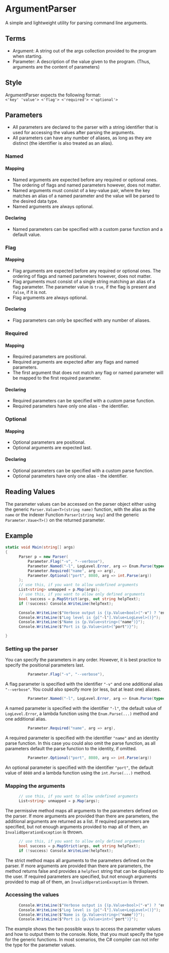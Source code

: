 # ArgumentParser
A simple and lightweight utility for parsing command line arguments.

## Terms
- Argument: A string out of the args collection provided to the program when starting.
- Parameter: A description of the value given to the program. (Thus, arguments are the content of parameters)

## Style
ArgumentParser expects the following format:\
`<'key' 'value'> <'flag'> <'required'> <'optional'>`

## Parameters
- All parameters are declared to the parser with a string identifier that is used for accessing the values after parsing the arguments.
- All parameters can have any number of aliases, as long as they are distinct (the identifier is also treated as an alias).

### Named
#### Mapping
- Named arguments are expected before any required or optional ones. The ordering of flags and named parameters however, does not matter.
- Named arguments must consist of a key-value pair, where the key matches an alias of a named parameter and the value will be parsed to the desired data type.
- Named arguments are always optional.
#### Declaring
- Named parameters can be specified with a custom parse function and a default value.

### Flag
#### Mapping
- Flag arguments are expected before any required or optional ones. The ordering of flags and named parameters however, does not matter.
- Flag arguments must consist of a single string matching an alias of a flag parameter. The parameter value is `true`, if the flag is present and `false`, if it is not.
- Flag arguments are always optional.
#### Declaring
- Flag parameters can only be specified with any number of aliases.

### Required
#### Mapping
- Required parameters are positional.
- Required arguments are expected after any flags and named parameters.
- The first argument that does not match any flag or named parameter will be mapped to the first required parameter.
#### Declaring
- Required parameters can be specified with a custom parse function.
- Required parameters have only one alias - the identifier.

### Optional
#### Mapping
- Optional parameters are positional.
- Optional arguments are expected last.
#### Declaring
- Optional parameters can be specified with a custom parse function.
- Optional parameters have only one alias - the identifier.

## Reading Values
The parameter values can be accessed on the parser object either using the generic `Parser.Value<T>(string name)` function, with the alias as the `name` or the indexer Function `Parser[string key]` and the generic `Parameter.Vaue<T>()` on the returned parameter.

## Example
```C#
static void Main(string[] args)
{
      Parser p = new Parser(
          Parameter.Flag("-v", "--verbose"),
          Parameter.Named("-l", LogLevel.Error, arg => Enum.Parse(typeof(LogLevel), arg), "--loglevel"),
          Parameter.Required("name", arg => arg),
          Parameter.Optional("port", 8080, arg => int.Parse(arg))
      );
      // use this, if you want to allow undefined arguments
      List<string> unmapped = p.Map(args);
      // use this, if you want to allow only defined arguments
      bool success = p.MapStrict(args, out string helpText);
      if (!success) Console.WriteLine(helpText);

      Console.WriteLine($"Verbose output is {(p.Value<bool>("-v") ? "enabled" : "disabled")}");
      Console.WriteLine($"Log level is {p["-l"].Value<LogLevel>()}");
      Console.WriteLine($"Name is {p.Value<string>("name")}");
      Console.WriteLine($"Port is {p.Value<int>("port")}");

}
```
### Setting up the parser
You can specify the parameters in any order. However, it is best practice to specify the positional parameters last.
```C#
          Parameter.Flag("-v", "--verbose"),
```
A flag parameter is specified with the identifier `"-v"` and one additional alias `"--verbose"`. You could also specify more (or less, but at least one) aliases.
```C#
          Parameter.Named("-l", LogLevel.Error, arg => Enum.Parse(typeof(LogLevel), arg), "--loglevel"),
```
A named parameter is specified with the identifier `"-l"`, the default value of `LogLevel.Error`, a lambda function using the `Enum.Parse(...)` method and one additional alias.
```C#
          Parameter.Required("name", arg => arg),
```
A required parameter is specified with the identifier `"name"` and an identity parse function. In this case you could also omit the parse function, as all parameters default the parse function to the identity, if omitted.
```C#
          Parameter.Optional("port", 8080, arg => int.Parse(arg))
```
An optional parameter is specified with the identifier `"port"`, the default value of `8080` and a lambda function using the `int.Parse(...)` method.

### Mapping the arguments
```C#
      // use this, if you want to allow undefined arguments
      List<string> unmapped = p.Map(args);
```
The permissive method maps all arguments to the parameters defined on the parser. If more arguments are provided than there are parameters, the additional arguments are returned as a list. If required parameters are specified, but not enough arguments provided to map all of them, an `InvalidOperationException` is thrown.
```C#
      // use this, if you want to allow only defined arguments
      bool success = p.MapStrict(args, out string helpText);
      if (!success) Console.WriteLine(helpText);
```
The strict method maps all arguments to the parameters defined on the parser. If more arguments are provided than there are parameters, the method returns false and provides a `helpText` string that can be displayed to the user. If required parameters are specified, but not enough arguments provided to map all of them, an `InvalidOperationException` is thrown.

### Accessing the values
```C#
      Console.WriteLine($"Verbose output is {(p.Value<bool>("-v") ? "enabled" : "disabled")}");
      Console.WriteLine($"Log level is {p["-l"].Value<LogLevel>()}");
      Console.WriteLine($"Name is {p.Value<string>("name")}");
      Console.WriteLine($"Port is {p.Value<int>("port")}");
```
The example shows the two possible ways to access the parameter values and how to output them to the console. Note, that you must specify the type for the generic functions. In most scenarios, the C# compiler can not infer the type for the parameter values.